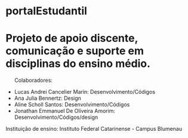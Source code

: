 # portalEstudantil
<h1>Projeto de apoio discente, comunicação e suporte em disciplinas do ensino médio.</h1>
<ul>
<p>Colaboradores: </p>
    <li>Lucas Andrei Cancelier Marin: Desenvolvimento/Códigos</li>
    <li>Ana Julia Bennertz: Design</li>
    <li>Aline Scholl Santos: Desenvolvimento/Códigos</li>
    <li>Jonathan Emmanuel De Oliveira Amorim: Desenvolvimento/Códigos/design</li>
</ul>

<p>Instituição de ensino: Instituto Federal Catarinense - Campus Blumenau</p>